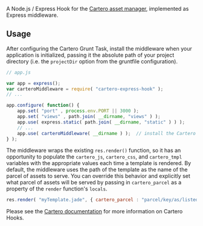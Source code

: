 A Node.js / Express  Hook for the [Cartero asset manager](https://github.com/rotundasoftware/cartero), implemented as Express middleware.

## Usage

After configuring the Cartero Grunt Task, install the middleware when your application is initialized, passing it the absolute path of your project directory (i.e. the `projectDir` option from the gruntfile configuration).

```javascript
// app.js

var app = express();
var carteroMiddleware = require( "cartero-express-hook" );
// ...

app.configure( function() {
	app.set( "port" , process.env.PORT || 3000 );
	app.set( "views" , path.join( __dirname, "views" ) );
	app.use( express.static( path.join( __dirname, "static" ) ) );
	// ...
	app.use( carteroMiddleware( __dirname ) );	// install the Cartero Hook
} );
```

The middleware wraps the existing `res.render()` function, so it has an opportunity to populate the `cartero_js`, `cartero_css`, and `cartero_tmpl` variables with the appropriate values each time a template is rendered. By default, the middleware uses the path of the template as the name of the parcel of assets to serve. You can override this behavior and explicitly set what parcel of assets will be served by passing in `cartero_parcel` as a property of the `render` function's `locals`.

```javascript
res.render( "myTemplate.jade", { cartero_parcel : "parcel/key/as/listed/in/cartero.json" } );
```


Please see the [Cartero documentation](https://github.com/rotundasoftware/cartero#q-does-cartero-work-with-rails-php-etc-or-just-with-nodejs--express) for more information on Cartero Hooks.